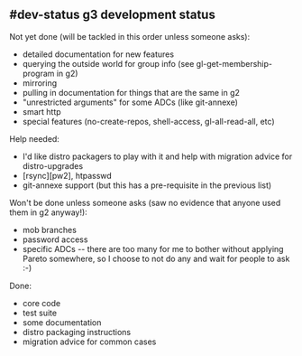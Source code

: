 ## #dev-status g3 development status

Not yet done (will be tackled in this order unless someone asks):

  * detailed documentation for new features
  * querying the outside world for group info (see gl-get-membership-program
    in g2)
  * mirroring
  * pulling in documentation for things that are the same in g2
  * "unrestricted arguments" for some ADCs (like git-annexe)
  * smart http
  * special features (no-create-repos, shell-access, gl-all-read-all, etc)

Help needed:

  * I'd like distro packagers to play with it and help with migration advice
    for distro-upgrades
  * [rsync][pw2], htpasswd
  * git-annexe support (but this has a pre-requisite in the previous list)

Won't be done unless someone asks (saw no evidence that anyone used them in g2
anyway!):

  * mob branches
  * password access
  * specific ADCs -- there are too many for me to bother without applying
    Pareto somewhere, so I choose to not do any and wait for people to ask :-)

Done:

  * core code
  * test suite
  * some documentation
  * distro packaging instructions
  * migration advice for common cases
